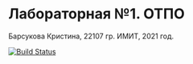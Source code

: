 # Лабораторная №1. ОТПО
Барсукова Кристина, 22107 гр. ИМИТ, 2021 год.

[![Build Status](https://travis-ci.com/KrisTI-N-I/testing_lab_1.svg?branch=main)](https://travis-ci.com/KrisTI-N-I/testing_lab_1)
